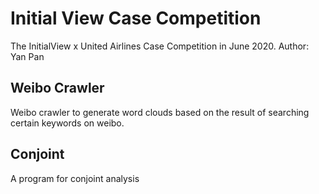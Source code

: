# Initial View Case Competition
The InitialView x United Airlines Case Competition in June 2020.
Author: Yan Pan

## Weibo Crawler
Weibo crawler to generate word clouds based on the result of searching certain keywords on weibo.

## Conjoint
A program for conjoint analysis
